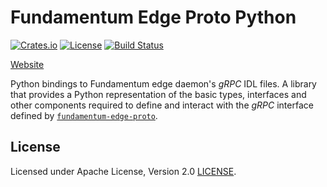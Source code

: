 # Fundamentum Edge Proto Python

[![Crates.io][crate-badge]][crate-url]
[![License][licence-badge]][licence-url]
[![Build Status][build-badge]][build-url]

[Website][website-url]

[crate-badge]: https://img.shields.io/pypi/v/fundamentum-edge-proto.svg
[crate-url]: https://pypi.org/project/fundamentum-edge-proto
[licence-badge]: https://img.shields.io/badge/license-apache_2.0-blue.svg
[licence-url]: https://bitbucket.org/amotus/fundamentum-edge-proto-python/src/master/LICENSE
[build-badge]: https://img.shields.io/bitbucket/pipelines/amotus/fundamentum-edge-proto-python/master
[build-url]: https://bitbucket.org/amotus/fundamentum-edge-proto-python/pipelines
[website-url]: https://www.dimonoff.com/services/fundamentum-iot-platform-paas

Python bindings to Fundamentum edge daemon's *gRPC* IDL files. A library that
provides a Python representation of the basic types, interfaces and other
components required to define and interact with the *gRPC* interface defined
by [`fundamentum-edge-proto`][repo-proto].

[repo-proto]: https://bitbucket.org/amotus/fundamentum-edge-proto

## License

Licensed under Apache License, Version 2.0 [LICENSE](./LICENSE).
